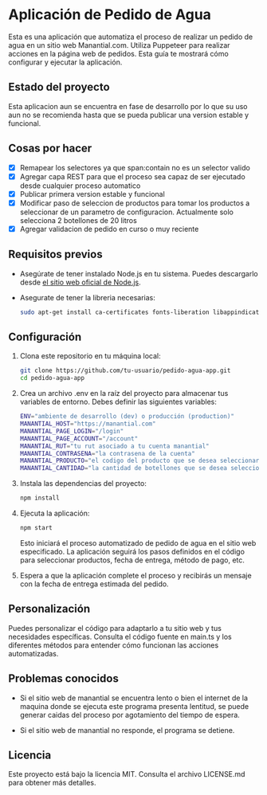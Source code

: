 # Aplicación de Pedido de Agua

Esta es una aplicación que automatiza el proceso de realizar un pedido de agua en un sitio web Manantial.com. Utiliza Puppeteer para realizar acciones en la página web de pedidos. Esta guía te mostrará cómo configurar y ejecutar la aplicación.

## Estado del proyecto

Esta aplicacion aun se encuentra en fase de desarrollo por lo que su uso aun no se recomienda hasta que se pueda publicar una version estable y funcional. 

## Cosas por hacer

- [X] Remapear los selectores ya que span:contain no es un selector valido
- [X] Agregar capa REST para que el proceso sea capaz de ser ejecutado desde cualquier proceso automatico 
- [X] Publicar primera version estable y funcional
- [X] Modificar paso de seleccion de productos para tomar los productos a seleccionar de un parametro de configuracion. Actualmente solo selecciona 2 botellones de 20 litros
- [X] Agregar validacion de pedido en curso o muy reciente

## Requisitos previos

- Asegúrate de tener instalado Node.js en tu sistema. Puedes descargarlo desde [el sitio web oficial de Node.js](https://nodejs.org/).

- Asegurate de tener la libreria necesarias:
    ```bash
    sudo apt-get install ca-certificates fonts-liberation libappindicator3-1 libasound2 libatk-bridge2.0-0 libatk1.0-0 libc6 libcairo2 libcups2 libdbus-1-3 libexpat1 libfontconfig1 libgbm1 libgcc1 libglib2.0-0 libgtk-3-0 libnspr4 libnss3 libpango-1.0-0 libpangocairo-1.0-0 libstdc++6 libx11-6 libx11-xcb1 libxcb1 libxcomposite1 libxcursor1 libxdamage1 libxext6 libxfixes3 libxi6 libxrandr2 libxrender1 libxss1 libxtst6 lsb-release wget xdg-utils
    ```

## Configuración

1. Clona este repositorio en tu máquina local:

   ```bash
   git clone https://github.com/tu-usuario/pedido-agua-app.git
   cd pedido-agua-app
   ``` 
    

2. Crea un archivo .env en la raíz del proyecto para almacenar tus variables de entorno. Debes definir las siguientes variables:

    ```bash
    ENV="ambiente de desarrollo (dev) o producción (production)"
    MANANTIAL_HOST="https://manantial.com"
    MANANTIAL_PAGE_LOGIN="/login"
    MANANTIAL_PAGE_ACCOUNT="/account"
    MANANTIAL_RUT="tu rut asociado a tu cuenta manantial"
    MANANTIAL_CONTRASENA="la contrasena de la cuenta"
    MANANTIAL_PRODUCTO="el codigo del producto que se desea seleccionar"
    MANANTIAL_CANTIDAD="la cantidad de botellones que se desea seleccionar"
    ``` 
    

3. Instala las dependencias del proyecto:

    ```bash
    npm install
    ``` 
    

4. Ejecuta la aplicación:
    ```bash
    npm start
    ``` 

    Esto iniciará el proceso automatizado de pedido de agua en el sitio web especificado. La aplicación seguirá los pasos definidos en el código para seleccionar productos, fecha de entrega, método de pago, etc.

5. Espera a que la aplicación complete el proceso y recibirás un mensaje con la fecha de entrega estimada del pedido.


## Personalización

Puedes personalizar el código para adaptarlo a tu sitio web y tus necesidades específicas. Consulta el código fuente en main.ts y los diferentes métodos para entender cómo funcionan las acciones automatizadas.

## Problemas conocidos

- Si el sitio web de manantial se encuentra lento o bien el internet de la maquina donde se ejecuta este programa presenta lentitud, se puede generar caidas del proceso por agotamiento del tiempo de espera.

- Si el sitio web de manantial no responde, el programa se detiene.

## Licencia

Este proyecto está bajo la licencia MIT. Consulta el archivo LICENSE.md para obtener más detalles.